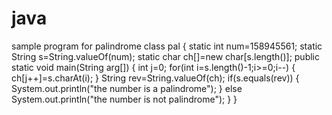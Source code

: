 # java
sample program for palindrome
class pal
{
	static int num=158945561;
	static String s=String.valueOf(num);
	static char ch[]=new char[s.length()];
	public static void main(String arg[])
	{
		int j=0;
		for(int i=s.length()-1;i>=0;i--)
		{
		ch[j++]=s.charAt(i);
		}
		String rev=String.valueOf(ch);
		if(s.equals(rev))
		{
			System.out.println("the number is a palindrome");
		}
		else
			System.out.println("the number is not  palindrome");
	}
}
